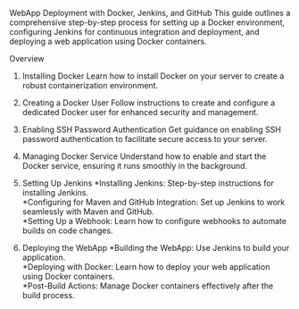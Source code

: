 WebApp Deployment with Docker, Jenkins, and GitHub
This guide outlines a comprehensive step-by-step process for setting up a Docker environment, configuring Jenkins for continuous integration and deployment, and deploying a web application using Docker containers.

Overview
1. Installing Docker
Learn how to install Docker on your server to create a robust containerization environment.

2. Creating a Docker User
Follow instructions to create and configure a dedicated Docker user for enhanced security and management.

3. Enabling SSH Password Authentication
Get guidance on enabling SSH password authentication to facilitate secure access to your server.

4. Managing Docker Service
Understand how to enable and start the Docker service, ensuring it runs smoothly in the background.

5. Setting Up Jenkins
*Installing Jenkins: Step-by-step instructions for installing Jenkins.<br>
*Configuring for Maven and GitHub Integration: Set up Jenkins to work seamlessly with Maven and GitHub.<br>
*Setting Up a Webhook: Learn how to configure webhooks to automate builds on code changes.<br>

6. Deploying the WebApp
*Building the WebApp: Use Jenkins to build your application.<br>
*Deploying with Docker: Learn how to deploy your web application using Docker containers.<br>
*Post-Build Actions: Manage Docker containers effectively after the build process.
